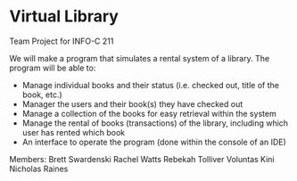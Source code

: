 # Virtual Library
Team Project for INFO-C 211

We will make a program that simulates a rental system of a library. The program will be able to:
- Manage individual books and their status (i.e. checked out, title of the book, etc.)
- Manager the users and their book(s) they have checked out
- Manage a collection of the books for easy retrieval within the system
- Manage the rental of books (transactions) of the library, including which user has rented which book
- An interface to operate the program (done within the console of an IDE)

Members: 
Brett Swardenski 
Rachel Watts
Rebekah Tolliver
Voluntas Kini
Nicholas Raines

